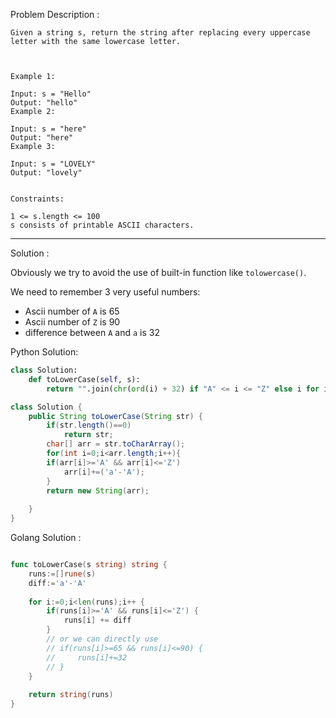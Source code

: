 Problem Description :

```
Given a string s, return the string after replacing every uppercase letter with the same lowercase letter.

 

Example 1:

Input: s = "Hello"
Output: "hello"
Example 2:

Input: s = "here"
Output: "here"
Example 3:

Input: s = "LOVELY"
Output: "lovely"
 

Constraints:

1 <= s.length <= 100
s consists of printable ASCII characters.
```

---

Solution :

Obviously we try to avoid the use of built-in function like `tolowercase()`.

We need to remember 3 very useful numbers:

- Ascii number of `A` is 65
- Ascii number of `Z` is 90
- difference between `A` and `a` is 32

Python Solution:

```Python
class Solution:
    def toLowerCase(self, s):
        return "".join(chr(ord(i) + 32) if "A" <= i <= "Z" else i for i in s)
```


```Java
class Solution {
    public String toLowerCase(String str) {
        if(str.length()==0)
            return str;
        char[] arr = str.toCharArray();
        for(int i=0;i<arr.length;i++){
        if(arr[i]>='A' && arr[i]<='Z')
            arr[i]+=('a'-'A');
        }
        return new String(arr);
        
    }
}

```



Golang Solution :

```Go

func toLowerCase(s string) string {
    runs:=[]rune(s)
    diff:='a'-'A'
    
    for i:=0;i<len(runs);i++ {
        if(runs[i]>='A' && runs[i]<='Z') {
            runs[i] += diff
        }
        // or we can directly use 
        // if(runs[i]>=65 && runs[i]<=90) {
        //     runs[i]+=32
        // }
    }
    
    return string(runs)
}

```